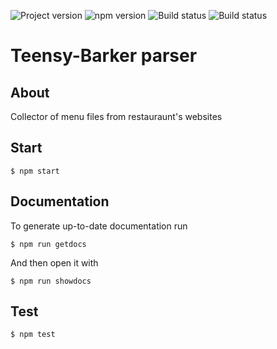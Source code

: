 ![Project version](https://img.shields.io/badge/version-0.4.9-blue.svg)
![npm version](https://img.shields.io/badge/npm-v6.7.0-brightgreen.svg)
![Build status](https://travis-ci.com/kushkamisha/Teensy-Barker.svg?token=eU2xeax7Tp5xNpzo1KrV&branch=master)
![Build status](https://ci.appveyor.com/api/projects/status/jil2vprufxxve9jn?svg=true)

# Teensy-Barker parser

## About
Collector of menu files from restauraunt's websites

## Start

```
$ npm start
```

## Documentation

To generate up-to-date documentation run
```
$ npm run getdocs
```

And then open it with
```
$ npm run showdocs
```

## Test
```
$ npm test
```